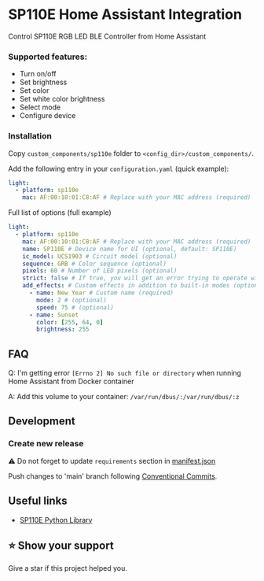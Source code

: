 # SP110E Home Assistant Integration

Control SP110E RGB LED BLE Controller from Home Assistant

### Supported features:

- Turn on/off
- Set brightness
- Set color
- Set white color brightness
- Select mode
- Configure device

### Installation

Copy `custom_components/sp110e` folder to `<config_dir>/custom_components/`.

Add the following entry in your `configuration.yaml` (quick example):

```yaml
light:
  - platform: sp110e
    mac: AF:00:10:01:C8:AF # Replace with your MAC address (required)
```

Full list of options (full example)

```yaml
light:
  - platform: sp110e
    mac: AF:00:10:01:C8:AF # Replace with your MAC address (required)
    name: SP110E # Device name for UI (optional, default: SP110E)
    ic_model: UCS1903 # Circuit model (optional)
    sequence: GRB # Color sequence (optional)
    pixels: 60 # Number of LED pixels (optional)
    strict: false # If true, you will get an error trying to operate with offline device (optional, default: false)
    add_effects: # Custom effects in addition to built-in modes (optional)
      - name: New Year # Custom name (required)
        mode: 2 # (optional)
        speed: 75 # (optional)
      - name: Sunset
        color: [255, 64, 0]
        brightness: 255
```

## FAQ

Q: I'm getting error `[Errno 2] No such file or directory` when running Home Assistant from Docker container

A: Add this volume to your container: `/var/run/dbus/:/var/run/dbus/:z`

## Development

### Create new release

⚠️ Do not forget to update `requirements` section in [manifest.json](custom_components/sp110e/manifest.json)

Push changes to 'main' branch following [Conventional Commits](https://www.conventionalcommits.org/en/v1.0.0/).

## Useful links

- [SP110E Python Library](https://github.com/roslovets/SP110E)

## ⭐️ Show your support

Give a star if this project helped you.
